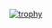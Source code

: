 [![trophy](https://github-profile-trophy.vercel.app/?username=ispulkit&theme=onedark)](https://github.com/ryo-ma/github-profile-trophy)

